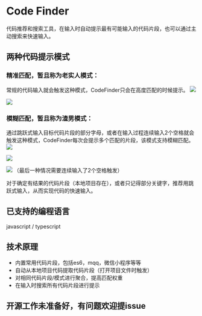 # Code Finder
代码推荐和搜索工具，在输入时自动提示最有可能输入的代码片段，也可以通过主动搜索来快速输入。

## 两种代码提示模式
### 精准匹配，暂且称为老实人模式：
常规的代码输入就会触发这种模式，CodeFinder只会在高度匹配的时候提示。
![](https://qzonestyle.gtimg.cn/aoi/sola/20200309212744_wWEO3FL2zN.png)


![](https://qzonestyle.gtimg.cn/aoi/sola/20200309212744_EP3RP0qpfy.png)


### 模糊匹配，暂且称为渣男模式：
通过跳跃式输入目标代码片段的部分字母，或者在输入过程连续输入2个空格就会触发这种模式，CodeFinder每次会提示多个匹配的片段，该模式支持模糊匹配。
![](https://qzonestyle.gtimg.cn/aoi/sola/20200309212743_jjy7p2hUQU.png)


![](https://qzonestyle.gtimg.cn/aoi/sola/20200309212744_2RJWLsJkyU.png)


![](https://qzonestyle.gtimg.cn/aoi/sola/20200309212743_spbP2GMO5S.png)
（最后一种情况需要连续输入了2个空格触发）

对于确定有结果的代码片段（本地项目存在），或者只记得部分关键字，推荐用跳跃式输入，从而实现代码的快速输入。

## 已支持的编程语言
javascript / typescript

## 技术原理
- 内置常用代码片段，包括es6，mqq，微信小程序等等
- 自动从本地项目代码提取代码片段（打开项目文件时触发）
- 对相同代码片段/模式进行聚合，提高匹配权重
- 在输入时搜索所有代码片段进行提示


## 开源工作未准备好，有问题欢迎提issue

